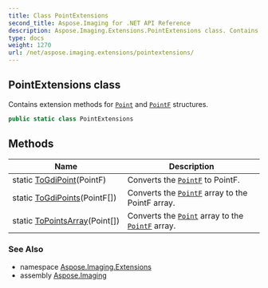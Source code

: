 ```yaml
---
title: Class PointExtensions
second_title: Aspose.Imaging for .NET API Reference
description: Aspose.Imaging.Extensions.PointExtensions class. Contains extension methods for Point and PointF structures
type: docs
weight: 1270
url: /net/aspose.imaging.extensions/pointextensions/
---
```

## PointExtensions class

Contains extension methods for [`Point`](../../aspose.imaging/point/) and [`PointF`](../../aspose.imaging/pointf/) structures.

```csharp
public static class PointExtensions
```

## Methods

| Name | Description |
| --- | --- |
| static [ToGdiPoint](../../aspose.imaging.extensions/pointextensions/togdipoint/)(PointF) | Converts the [`PointF`](../../aspose.imaging/pointf/) to PointF. |
| static [ToGdiPoints](../../aspose.imaging.extensions/pointextensions/togdipoints/)(PointF[]) | Converts the [`PointF`](../../aspose.imaging/pointf/) array to the PointF array. |
| static [ToPointsArray](../../aspose.imaging.extensions/pointextensions/topointsarray/)(Point[]) | Converts the [`Point`](../../aspose.imaging/point/) array to the [`PointF`](../../aspose.imaging/pointf/) array. |

### See Also

* namespace [Aspose.Imaging.Extensions](../../aspose.imaging.extensions/)
* assembly [Aspose.Imaging](../../)


